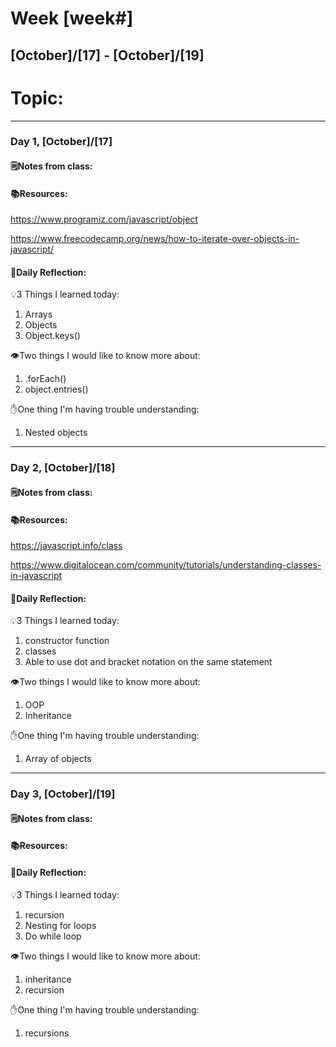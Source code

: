 # Week [week#]
## [October]/[17] - [October]/[19]

# Topic:

___

### Day 1, [October]/[17]

#### 🗒️Notes from class:

#### 📚Resources:
https://www.programiz.com/javascript/object

https://www.freecodecamp.org/news/how-to-iterate-over-objects-in-javascript/

#### 💭Daily Reflection:

💡3 Things I learned today:
1. Arrays
2. Objects
3. Object.keys()

👁️Two things I would like to know more about:
1. .forEach()
2. object.entries()

✋One thing I'm having trouble understanding:
1. Nested objects




___

### Day 2, [October]/[18] 

#### 🗒️Notes from class:

#### 📚Resources:
https://javascript.info/class 

https://www.digitalocean.com/community/tutorials/understanding-classes-in-javascript

#### 💭Daily Reflection:

💡3 Things I learned today:
1. constructor function
2. classes
3. Able to use dot and bracket notation on the same statement

👁️Two things I would like to know more about:
1. OOP
2. Inheritance

✋One thing I'm having trouble understanding:
1. Array of objects 

___

### Day 3, [October]/[19]
#### 🗒️Notes from class:

#### 📚Resources:


#### 💭Daily Reflection:

💡3 Things I learned today:
1. recursion 
2. Nesting for loops 
3. Do while loop

👁️Two things I would like to know more about:
1. inheritance
2. recursion

✋One thing I'm having trouble understanding:
1. recursions 
 

